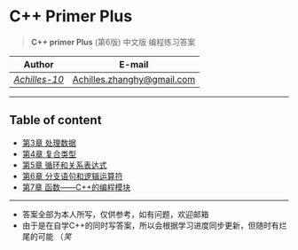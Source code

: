 **C++ Primer Plus**
===


> **C++ primer Plus** (第6版) 中文版 编程练习答案

| Author        | E-mail  
| :--: |:--:
| [*Achilles-10*](https://github.com/Achilles-10) |<Achilles.zhanghy@gmail.com>


---
**Table of content**
---

- [ 第3章 处理数据 ](https://github.com/Achilles-10/Cpp_program/tree/master/Cpp%20primer%20plus/Chapter3)
- [ 第4章 复合类型 ](https://github.com/Achilles-10/Cpp_program/tree/master/Cpp%20primer%20plus/Chapter4)
- [ 第5章 循环和关系表达式 ](https://github.com/Achilles-10/Cpp_program/tree/master/Cpp%20primer%20plus/Chapter5)
- [ 第6章 分支语句和逻辑运算符](https://github.com/Achilles-10/Cpp_program/tree/master/Cpp%20primer%20plus/Chapter6)
- [ 第7章 函数——C++的编程模块](https://github.com/Achilles-10/Cpp_program/tree/master/Cpp%20primer%20plus/Chapter7)

---
- 答案全部为本人所写，仅供参考，如有问题，欢迎邮箱
- 由于是在自学C++的同时写答案，所以会根据学习进度同步更新，但随时有烂尾的可能 （*笑*
